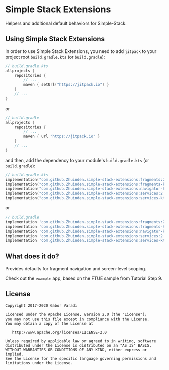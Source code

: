 # Simple Stack Extensions

Helpers and additional default behaviors for Simple-Stack.


## Using Simple Stack Extensions

In order to use Simple Stack Extensions, you need to add `jitpack` to your project root `build.gradle.kts`
(or `build.gradle`):

``` kotlin
// build.gradle.kts
allprojects {
    repositories {
        // ...
        maven { setUrl("https://jitpack.io") }
    }
    // ...
}
```

or

``` groovy
// build.gradle
allprojects {
    repositories {
        // ...
        maven { url "https://jitpack.io" }
    }
    // ...
}
```

and then, add the dependency to your module's `build.gradle.kts` (or `build.gradle`):

``` kotlin
// build.gradle.kts
implementation("com.github.Zhuinden.simple-stack-extensions:fragments:2.1.0")
implementation("com.github.Zhuinden.simple-stack-extensions:fragments-ktx:2.1.0")
implementation("com.github.Zhuinden.simple-stack-extensions:navigator-ktx:2.1.0")
implementation("com.github.Zhuinden.simple-stack-extensions:services:2.1.0")
implementation("com.github.Zhuinden.simple-stack-extensions:services-ktx:2.1.0")
```

or

``` groovy
// build.gradle
implementation 'com.github.Zhuinden.simple-stack-extensions:fragments:2.1.0'
implementation 'com.github.Zhuinden.simple-stack-extensions:fragments-ktx:2.1.0'
implementation 'com.github.Zhuinden.simple-stack-extensions:navigator-ktx:2.1.0'
implementation 'com.github.Zhuinden.simple-stack-extensions:services:2.1.0'
implementation 'com.github.Zhuinden.simple-stack-extensions:services-ktx:2.1.0'
```

## What does it do?

Provides defaults for fragment navigation and screen-level scoping.

Check out the `example` app, based on the FTUE sample from Tutorial Step 9.

## License

    Copyright 2017-2020 Gabor Varadi

    Licensed under the Apache License, Version 2.0 (the "License");
    you may not use this file except in compliance with the License.
    You may obtain a copy of the License at

       http://www.apache.org/licenses/LICENSE-2.0

    Unless required by applicable law or agreed to in writing, software
    distributed under the License is distributed on an "AS IS" BASIS,
    WITHOUT WARRANTIES OR CONDITIONS OF ANY KIND, either express or implied.
    See the License for the specific language governing permissions and
    limitations under the License.
